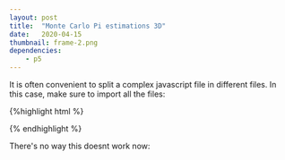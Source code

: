 ```yaml
---
layout: post
title:  "Monte Carlo Pi estimations 3D"
date:   2020-04-15
thumbnail: frame-2.png
dependencies:
    - p5
---
```


It is often convenient to split a complex javascript file in different files.
In this case, make sure to import all the files:

{%highlight html %}
<div id="sketch-holder">
    <script type="text/javascript" src="sketch/Particle.js"></script>
    <script type="text/javascript" src="sketch/ParticleSystem.js"></script>
    <script type="text/javascript" src="sketch/sketch.js"></script>
</div>
{% endhighlight %}

There's no way this doesnt work now:
<div id="sketch-holder">
    <script type="text/javascript" src="sketch.js"></script>
</div>
